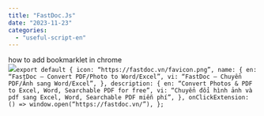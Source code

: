 ```yaml
---
title: "FastDoc.Js"
date: "2023-11-23"
categories: 
  - "useful-script-en"
---
```


how to add bookmarklet in chrome  
![](https://camo.githubusercontent.com/5f21e427a7d3ee887313a4f9b1ab033e6462db47ca299bf3f7e2d81a0ce854bd/68747470733a2f2f696d672e7765626e6f74732e636f6d2f323031392f30342f447261672d616e642d44726f702d4c696e6b732d696e2d4368726f6d652e706e67)`export default { icon: “https://fastdoc.vn/favicon.png”, name: { en: “FastDoc – Convert PDF/Photo to Word/Excel”, vi: “FastDoc – Chuyển PDF/Ảnh sang Word/Excel”, }, description: { en: “Convert Photos & PDF to Excel, Word, Searchable PDF for free”, vi: “Chuyển đổi hình ảnh và pdf sang Excel, Word, Searchable PDF miễn phí”, }, onClickExtension: () => window.open(“https://fastdoc.vn/”), };`
